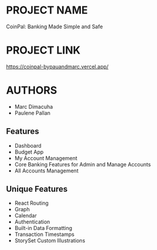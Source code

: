 # PROJECT NAME
CoinPal: Banking Made Simple and Safe

# PROJECT LINK 
 https://coinpal-bypauandmarc.vercel.app/
 
# AUTHORS
- Marc Dimacuha
- Paulene Pallan

## Features
- Dashboard
- Budget App
- My Account Management
- Core Banking Features for Admin and Manage Accounts
- All Accounts Management

## Unique Features
- React Routing
- Graph
- Calendar
- Authentication
- Built-in Data Formatting
- Transaction Timestamps
- StorySet Custom Illustrations
